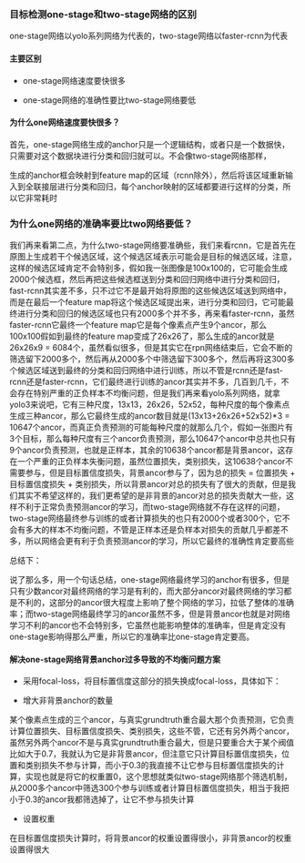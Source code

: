 ### 目标检测one-stage和two-stage网络的区别

one-stage网络以yolo系列网络为代表的，two-stage网络以faster-rcnn为代表

#### 主要区别

* one-stage网络速度要快很多

* one-stage网络的准确性要比two-stage网络要低

#### 为什么one网络速度要快很多？

首先，one-stage网络生成的anchor只是一个逻辑结构，或者只是一个数据快，只需要对这个数据块进行分类和回归就可以。不会像two-stage网络那样，

生成的anchor框会映射到feature map的区域（rcnn除外），然后将该区域重新输入到全联接层进行分类和回归，每个anchor映射的区域都要进行这样的分类，所以它非常耗时

### 为什么one网络的准确率要比two网络要低？

我们再来看第二点，为什么two-stage网络要准确些，我们来看rcnn，它是首先在原图上生成若干个候选区域，这个候选区域表示可能会是目标的候选区域，注意，这样的候选区域肯定不会特别多，假如我一张图像是100x100的，它可能会生成2000个候选框，然后再把这些候选框送到分类和回归网络中进行分类和回归，fast-rcnn其实差不多，只不过它不是最开始将原图的这些候选区域送到网络中，而是在最后一个feature map将这个候选区域提出来，进行分类和回归，它可能最终进行分类和回归的候选区域也只有2000多个并不多，再来看faster-rcnn，虽然faster-rcnn它最终一个feature map它是每个像素点产生9个ancor，那么100x100假如到最终的feature map变成了26x26了，那么生成的ancor就是26x26x9 = 6084个，虽然看似很多，但是其实它在rpn网络结束后，它会不断的筛选留下2000多个，然后再从2000多个中筛选留下300多个，然后再将这300多个候选区域送到最终的分类和回归网络中进行训练，所以不管是rcnn还是fast-rcnn还是faster-rcnn，它们最终进行训练的ancor其实并不多，几百到几千，不会存在特别严重的正负样本不均衡问题，但是我们再来看yolo系列网络，就拿yolo3来说吧，它有三种尺度，13x13，26x26，52x52，每种尺度的每个像素点生成三种ancor，那么它最终生成的ancor数目就是(13x13+26x26+52x52)*3 = 10647个ancor，而真正负责预测的可能每种尺度的就那么几个，假如一张图片有3个目标，那么每种尺度有三个ancor负责预测，那么10647个ancor中总共也只有9个ancor负责预测，也就是正样本，其余的10638个ancor都是背景ancor，这存在一个严重的正负样本失衡问题，虽然位置损失，类别损失，这10638个ancor不需要参与，但是目标置信度损失，背景ancor参与了，因为总的损失 = 位置损失 + 目标置信度损失 + 类别损失，所以背景ancor对总的损失有了很大的贡献，但是我们其实不希望这样的，我们更希望的是非背景的ancor对总的损失贡献大一些，这样不利于正常负责预测ancor的学习，而two-stage网络就不存在这样的问题，two-stage网络最终参与训练的或者计算损失的也只有2000个或者300个，它不会有多大的样本不均衡问题，不管是正样本还是负样本对损失的贡献几乎都差不多，所以网络会更有利于负责预测ancor的学习，所以它最终的准确性肯定要高些



总结下：

说了那么多，用一个句话总结，one-stage网络最终学习的anchor有很多，但是只有少数ancor对最终网络的学习是有利的，而大部分ancor对最终网络的学习都是不利的，这部分的ancor很大程度上影响了整个网络的学习，拉低了整体的准确率；而two-stage网络最终学习的ancor虽然不多，但是背景ancor也就是对网络学习不利的ancor也不会特别多，它虽然也能影响整体的准确率，但是肯定没有one-stage影响得那么严重，所以它的准确率比one-stage肯定要高。



#### 解决one-stage网络背景anchor过多导致的不均衡问题方案

* 采用focal-loss，将目标置信度这部分的损失换成focal-loss，具体如下：

* 增大非背景anchor的数量

某个像素点生成的三个ancor，与真实grundtruth重合最大那个负责预测，它负责计算位置损失、目标置信度损失、类别损失，这些不管，它还有另外两个ancor，虽然另外两个ancor不是与真实grundtruth重合最大，但是只要重合大于某个阀值比如大于0.7，我就认为它是非背景ancor，但注意它只计算目标置信度损失，位置和类别损失不参与计算，而小于0.3的我直接不让它参与目标置信度损失的计算，实现也就是将它的权重置0，这个思想就类似two-stage网络那个筛选机制，从2000多个ancor中筛选300个参与训练或者计算目标置信度损失，相当于我把小于0.3的ancor我都筛选掉了，让它不参与损失计算

* 设置权重

在目标置信度损失计算时，将背景ancor的权重设置得很小，非背景ancor的权重设置得很大